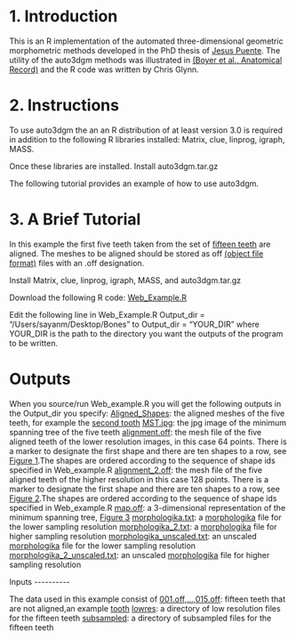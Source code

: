 # 1. Introduction

This is an R implementation of the automated three-dimensional geometric morphometric methods developed in the PhD thesis of [Jesus Puente][]. The utility of the auto3dgm methods was illustrated in [(Boyer et al., Anatomical Record)][] and the R code was written by Chris Glynn.

# 2. Instructions

To use auto3dgm the an an R distribution of at least version 3.0 is required in addition to the following R libraries installed: Matrix, clue, linprog, igraph, MASS.

Once these libraries are installed. Install auto3dgm.tar.gz

The following tutorial provides an example of how to use auto3dgm.

# 3. A Brief Tutorial

In this example the first five teeth taken from the set of [fifteen teeth][] are aligned. The meshes to be aligned should be stored as off [(object file format)][] files with an .off designation.

Install Matrix, clue, linprog, igraph, MASS, and auto3dgm.tar.gz

Download the following R code: [Web\_Example.R][]

Edit the following line in Web\_Example.R
 Output\_dir = “/Users/sayanm/Desktop/Bones”
 to
 Output\_dir = “YOUR\_DIR”
 where YOUR\_DIR is the path to the directory you want the outputs of the program to be written.

# Outputs

When you source/run Web\_example.R you will get the following outputs in the Output\_dir you specify:
 [Aligned\_Shapes][]: the aligned meshes of the five teeth, for example the [second tooth][]
 [MST.jpg][]: the jpg image of the minimum spanning tree of the five teeth
 [alignment.off][]: the mesh file of the five aligned teeth of the lower resolution images, in this case 64 points. There is a marker to designate the first shape and there are ten shapes to a row, see [Figure 1][].The shapes are ordered according to the sequence of shape ids specified in Web\_example.R
 [alignment\_2.off][]: the mesh file of the five aligned teeth of the higher resolution in this case 128 points. There is a marker to designate the first shape and there are ten shapes to a row, see [Figure 2][].The shapes are ordered according to the sequence of shape ids specified in Web\_example.R
 [map.off][]: a 3-dimensional representation of the minimum spanning tree, [Figure 3][]
 [morphologika.txt][]: a [morphologika][] file for the lower sampling resolution</a>
 [morphologika\_2.txt][]: a [morphologika][] file for higher sampling resolution</a>
 [morphologika\_unscaled.txt][]: an unscaled [morphologika][] file for the lower sampling resolution</a>
 [morphologika\_2\_unscaled.txt][]: an unscaled [morphologika][] file for higher sampling resolution</a>

</p>
Inputs</a>
----------

The data used in this example consist of
 [001.off,…,015.off][]: fifteen teeth that are not aligned,an example [tooth][]
 [lowres][]: a directory of low resolution files for the fifteen teeth
 [subsampled][]: a directory of subsampled files for the fifteen teeth

</p>

  [Jesus Puente]: http://arks.princeton.edu/ark:/88435/dsp01sq87bt73n
  [(Boyer et al., Anatomical Record)]: Boyer-et-al_MANUSCRIPT.pdf
  [here]: http://www.stat.duke.edu/~sayan/auto3dgm/auto3dgm.tar.gz
  [fifteen teeth]: http://stat.duke.edu/~sayan/auto3dgm/data/meshes/teeth_dataset/
  [(object file format)]: http://segeval.cs.princeton.edu/public/off_format.html
  [Web\_Example.R]: http://www.stat.duke.edu/~sayan/auto3dgm/Web_Example.R
  [Aligned\_Shapes]: http://www.stat.duke.edu/~sayan/auto3dgm/Bones/Aligned_Shapes
  [second tooth]: http://www.stat.duke.edu/~sayan/auto3dgm/tooth00.png
  [MST.jpg]: http://www.stat.duke.edu/~sayan/auto3dgm/Bones/MST.jpg
  [alignment.off]: http://www.stat.duke.edu/~sayan/auto3dgm/Bones/alignment.off
  [Figure 1]: http://www.stat.duke.edu/~sayan/auto3dgm/snapshot01.png
  [alignment\_2.off]: http://www.stat.duke.edu/~sayan/auto3dgm/Bones/alignment_2.off
   [Figure 2]: http://www.stat.duke.edu/~sayan/auto3dgm/snapshot02.png
  [map.off]: http://www.stat.duke.edu/~sayan/auto3dgm/Bones/map.off
  [Figure 3]: http://www.stat.duke.edu/~sayan/auto3dgm/tree01.png
  [morphologika.txt]: http://www.stat.duke.edu/~sayan/auto3dgm/Bones/morphologika.txt
  [morphologika]: https://sites.google.com/site/hymsfme/downloadmorphologica
  [morphologika\_2.txt]: http://www.stat.duke.edu/~sayan/auto3dgm/Bones/morphologika_2.txt
  [morphologika\_unscaled.txt]: http://www.stat.duke.edu/~sayan/auto3dgm/Bones/morphologika_unscaled.txt
  [morphologika\_2\_unscaled.txt]: http://www.stat.duke.edu/~sayan/auto3dgm/Bones/morphologika_2_unscaled.txt
  [001.off,…,015.off]: http://stat.duke.edu/~sayan/auto3dgm/data/meshes/teeth_dataset/
  [tooth]: http://www.stat.duke.edu/~sayan/auto3dgm/orig00.png
  [lowres]: http://stat.duke.edu/~sayan/auto3dgm/data/meshes/teeth_dataset/lowres
  [subsampled]: http://stat.duke.edu/~sayan/auto3dgm/data/meshes/teeth_dataset/subsampled